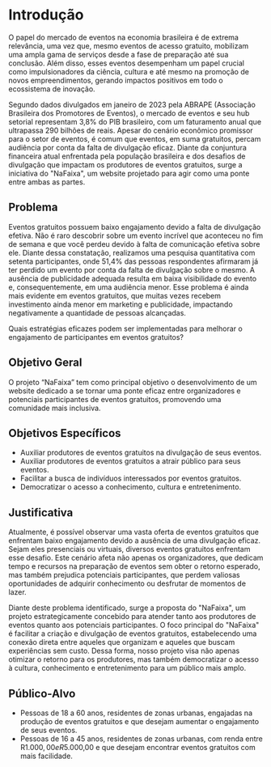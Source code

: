 # Introdução

O papel do mercado de eventos na economia brasileira é de extrema relevância, uma vez que, mesmo eventos de acesso gratuito, mobilizam uma ampla gama de serviços desde a fase de preparação até sua conclusão. Além disso, esses eventos desempenham um papel crucial como impulsionadores da ciência, cultura e até mesmo na promoção de novos empreendimentos, gerando impactos positivos em todo o ecossistema de inovação. 

Segundo dados divulgados em janeiro de 2023 pela ABRAPE (Associação Brasileira dos Promotores de Eventos), o mercado de eventos e seu hub setorial representam 3,8% do PIB brasileiro, com um faturamento anual que ultrapassa 290 bilhões de reais. Apesar do cenário econômico promissor para o setor de eventos, é comum que eventos, em suma gratuitos, percam audiência por conta da falta de divulgação eficaz. Diante da conjuntura financeira atual enfrentada pela população brasileira e dos desafios de divulgação que impactam os produtores de eventos gratuitos, surge a iniciativa do "NaFaixa", um website projetado para agir como uma ponte entre ambas as partes.


## Problema

Eventos gratuitos possuem baixo engajamento devido a falta de divulgação efetiva. Não é raro descobrir sobre um evento incrível que aconteceu no fim de semana e que você perdeu devido à falta de comunicação efetiva sobre ele. Diante dessa constatação, realizamos uma pesquisa quantitativa com setenta participantes, onde 51,4% das pessoas respondentes afirmaram já ter perdido um evento por conta da falta de divulgação sobre o mesmo. A ausência de publicidade adequada resulta em baixa visibilidade do evento e, consequentemente, em uma audiência menor. Esse problema é ainda mais evidente em eventos gratuitos, que muitas vezes recebem investimento ainda menor em marketing e publicidade, impactando negativamente a quantidade de pessoas alcançadas.

Quais estratégias eficazes podem ser implementadas para melhorar o engajamento de participantes em eventos gratuitos?


## Objetivo Geral

O projeto “NaFaixa” tem como principal objetivo o desenvolvimento de um website dedicado a se tornar uma ponte eficaz entre organizadores e potenciais participantes de eventos gratuitos, promovendo uma comunidade mais inclusiva.


## Objetivos Específicos

- Auxiliar produtores de eventos gratuitos na divulgação de seus eventos.
- Auxiliar produtores de eventos gratuitos a atrair público para seus eventos.
- Facilitar a busca de indivíduos interessados por eventos gratuitos.
- Democratizar o acesso a conhecimento, cultura e entretenimento.
 

## Justificativa

Atualmente, é possível observar uma vasta oferta de eventos gratuitos que enfrentam baixo engajamento devido a ausência de uma divulgação eficaz. Sejam eles presenciais ou virtuais, diversos eventos gratuitos enfrentam esse desafio. Este cenário afeta não apenas os organizadores, que dedicam tempo e recursos na preparação de eventos sem obter o retorno esperado, mas também prejudica potenciais participantes, que perdem valiosas oportunidades de adquirir conhecimento ou desfrutar de momentos de lazer. 

Diante deste problema identificado, surge a proposta do "NaFaixa", um projeto estrategicamente concebido para atender tanto aos produtores de eventos quanto aos potenciais participantes. O foco principal do "NaFaixa" é facilitar a criação e divulgação de eventos gratuitos, estabelecendo uma conexão direta entre aqueles que organizam e aqueles que buscam experiências sem custo. Dessa forma, nosso projeto visa não apenas otimizar o retorno para os produtores, mas também democratizar o acesso à cultura, conhecimento e entretenimento para um público mais amplo.


## Público-Alvo 

- Pessoas de 18 a 60 anos, residentes de zonas urbanas, engajadas na produção de eventos gratuitos e que desejam aumentar o engajamento de seus eventos.
- Pessoas de 16 a 45 anos, residentes de zonas urbanas, com renda entre R$1.000,00 e R$5.000,00 e que desejam encontrar eventos gratuitos com mais facilidade.


